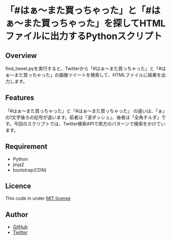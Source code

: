 # 「#はぁ〜また買っちゃった」と「#はぁ～また買っちゃった」を探してHTMLファイルに出力するPythonスクリプト
## Overview
find_tweet.pyを実行すると、Twitterから「#はぁ〜また買っちゃった」と「#はぁ～また買っちゃった」の画像ツイートを検索して、HTMLファイルに結果を出力します。

## Features
「#はぁ〜また買っちゃった」と「#はぁ～また買っちゃった」 の違いは、「ぁ」の1文字後ろの記号が違います。前者は「波ダッシュ」、後者は「全角チルダ」です。今回のスクリプトでは、Twitter検索APIで両方のパターンで検索をかけています。

## Requirement
- Python
- jinja2
- bootstrap(CDN)

## Licence
This code in under [MIT license](https://en.wikipedia.org/wiki/MIT_License)

## Author
* [GitHub](https://github.com/android-sushi)
* [Twitter](https://twitter.com/android_sushi)
